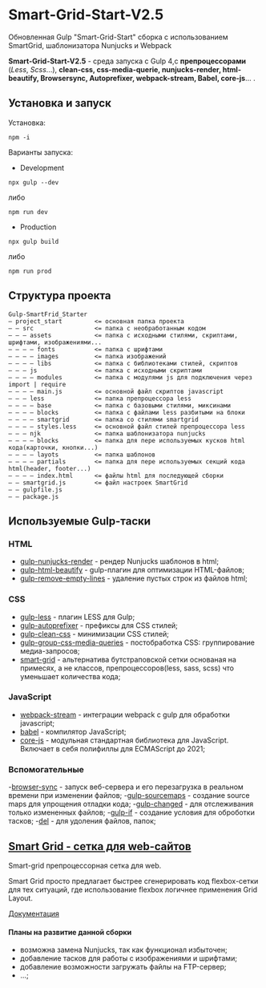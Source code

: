 # Smart-Grid-Start-V2.5

Обновленная Gulp "Smart-Grid-Start" сборка с использованием SmartGrid, шаблонизатора Nunjucks и Webpack

**Smart-Grid-Start-V2.5** - среда запуска с Gulp 4,c **препроцессорами** (*Less*, *Scss*...), **clean-css, css-media-querie, nunjucks-render, html-beautify, Browsersync, Autoprefixer, webpack-stream, Babel, core-js**... .

## Установка и запуск

Установка:

~~~
npm -i
~~~

Варианты запуска:

- Development

~~~
npx gulp --dev
~~~

либо

~~~
npm run dev
~~~

- Production

~~~
npx gulp build
~~~

либо

~~~
npm run prod
~~~

## Структура проекта

~~~ pre
Gulp-SmartFrid_Starter
— project_start         <= основная папка проекта
— — src                 <= папка с необработанным кодом
— — — assets            <= папка с исходными стилями, скриптами, шрифтами, изображениями... 
— — — — fonts           <= папка с шрифтами
— — — — images          <= папка изображений
— — — — libs            <= папка с библиотеками стилей, скриптов
— — — js                <= папка с исходными скриптами
— — — — modules         <= папка с модулями js для подключения через import | require
— — — — main.js         <= основной файл скриптов javascript
— — — less              <= папка препроцессора less
— — — — base            <= папка с базовыми стилями, миксинами
— — — — blocks          <= папка с файлами less разбитыми на блоки
— — — — smartgrid       <= папка со стилями smartgrid
— — — — styles.less     <= основной файл стилей препроцессора less
— — — njk               <= папка шаблонизатора nunjucks
— — — — blocks          <= папка для пере используемых кусков html кода(карточки, кнопки...) 
— — — — layots          <= папка шаблонов 
— — — — partials        <= папка для пере используемых секций кода html(header, footer...)
— — — — index.html      <= файлы html для последующей сборки 
— — smartgrid.js        <= файл настроек SmartGrid
— — gulpfile.js
— — package.js
~~~

## Используемые Gulp-таски

### HTML

- [gulp-nunjucks-render](https://www.npmjs.com/package/gulp-nunjucks-render) - рендер Nunjucks шаблонов в html;
- [gulp-html-beautify](https://www.npmjs.com/package/gulp-html-beautify) - gulp-плагин для оптимизации HTML-файлов;
- [gulp-remove-empty-lines](https://www.npmjs.com/package/gulp-remove-empty-lines) - удаление пустых строк из файлов html;

### CSS

- [gulp-less](https://www.npmjs.com/package/gulp-less) - плагин LESS для Gulp;
- [gulp-autoprefixer](https://www.npmjs.com/package/gulp-autoprefixer) - префиксы для CSS стилей;
- [gulp-clean-css](https://www.npmjs.com/package/gulp-clean-css) - минимизации CSS стилей;
- [gulp-group-css-media-queries](https://www.npmjs.com/package/gulp-group-css-media-queries) - постобработка CSS: группирование медиа-запросов;
- [smart-grid](https://www.npmjs.com/package/smart-grid) - альтернатива бутстраповской сетки основаная на примесях, а не классов, препроцессоров(less, sass, scss) что уменьшает количества кода;

### JavaScript

- [webpack-stream](https://www.npmjs.com/package/webpack-stream) - интеграции webpack с gulp для обработки javascript;
- [babel](https://babeljs.io/) - компилятор JavaScript;
- [core-js](https://www.npmjs.com/package/core-js) - модульная стандартная библиотека для JavaScript. Включает в себя полифиллы для ECMAScript до 2021;

### Вспомогательные

-[browser-sync](https://browsersync.io/) - запуск веб-сервера и его перезагрузка в реальном времени при изменении файлов;
-[gulp-sourcemaps](https://www.npmjs.com/package/gulp-sourcemaps) - создание source maps для упрощения отладки кода;
-[gulp-changed](https://www.npmjs.com/package/gulp-changed) - для отслеживания только измененных файлов;
-[gulp-if](https://www.npmjs.com/package/gulp-if) - создание условия для оброботки тасков;
-[del](https://www.npmjs.com/package/del) - для удоления файлов, папок;

## [Smart Grid - сетка для web-сайтов](https://grid4web.ru/)

Smart-grid препроцессорная сетка для web.

Smart Grid просто предлагает быстрее сгенерировать код flexbox-сетки для тех ситуаций, где использование flexbox логичнее применения Grid Layout.

[Документация](https://grid4web.ru/)

#### Планы на развитие данной сборки

- возможна замена Nunjucks, так как функционал избыточен;
- добавление тасков для работы с изображениями и шрифтами;
- добавление возможности загружать файлы на FTP-сервер;
- ...;
